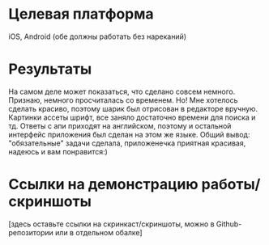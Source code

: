 # Целевая платформа

iOS, Android (обе должны работать без нареканий)

# Результаты

На самом деле может показаться, что сделано совсем немного. Признаю, немного просчиталась со временем. 
Но! 
Мне хотелось сделать красиво, поэтому шарик был отрисован в редакторе вручную. Картинки ассеты шрифт, все заняло достаточно времени для поиска и тд.
Ответы с апи приходят на английском, поэтому и остальной интерфейс приложения был сделан на этом же языке.
Общий вывод: "обязательные" задачи сделала, приложенечка приятная красивая, надеюсь и вам понравится:)

# Ссылки на демонстрацию работы/скриншоты

[здесь оставьте ссылки на скринкаст/скриншоты, можно в Github-репозитории или в отдельном обалке]
